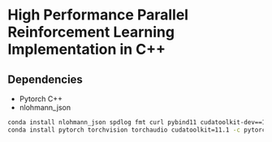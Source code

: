 # High Performance Parallel Reinforcement Learning Implementation in C++

## Dependencies

- Pytorch C++
- nlohmann_json

```bash
conda install nlohmann_json spdlog fmt curl pybind11 cudatoolkit-dev==11.1.1 -c conda-forge
conda install pytorch torchvision torchaudio cudatoolkit=11.1 -c pytorch -c nvidia
```